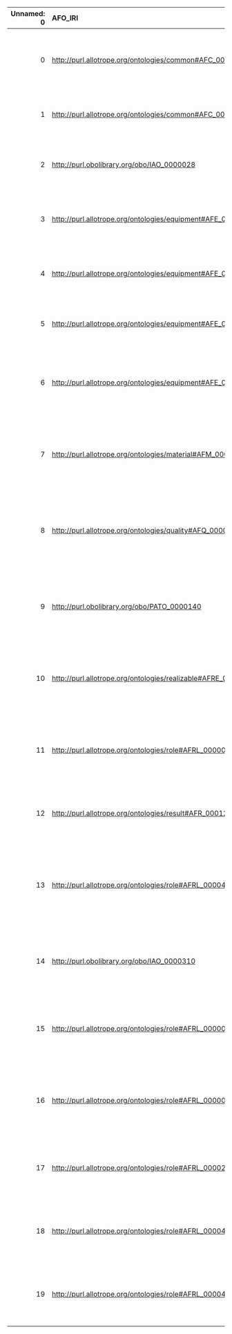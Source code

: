 |   Unnamed: 0 | AFO_IRI                                                      | AFO_DESC                                                                                                                   | OFM_IRI                                                  | OFM_DESC                  |
|-------------:|:-------------------------------------------------------------|:---------------------------------------------------------------------------------------------------------------------------|:---------------------------------------------------------|:--------------------------|
|            0 | http://purl.allotrope.org/ontologies/common#AFC_0000090      | {'label': 'condition', 'prefLabel': 'condition', 'altLabel': None, 'name': 'AFC_0000090'}                                  | http://www.ontologies.com/Ontology3197.owl#Condition     | {'name': 'condition'}     |
|            1 | http://purl.allotrope.org/ontologies/common#AFC_0000167      | {'label': 'item', 'prefLabel': 'item', 'altLabel': 'element', 'name': 'AFC_0000167'}                                       | http://www.ontologies.com/Ontology3197.owl#Element       | {'name': 'element'}       |
|            2 | http://purl.obolibrary.org/obo/IAO_0000028                   | {'label': 'symbol', 'prefLabel': 'symbol', 'altLabel': None, 'name': 'IAO_0000028'}                                        | http://www.ontologies.com/Ontology3197.owl#Symbol        | {'name': 'symbol'}        |
|            3 | http://purl.allotrope.org/ontologies/equipment#AFE_0000153   | {'label': 'reactor', 'prefLabel': 'reactor', 'altLabel': None, 'name': 'AFE_0000153'}                                      | http://www.ontologies.com/Ontology3197.owl#Reactor       | {'name': 'reactor'}       |
|            4 | http://purl.allotrope.org/ontologies/equipment#AFE_0002184   | {'label': 'sensor', 'prefLabel': 'sensor', 'altLabel': None, 'name': 'AFE_0002184'}                                        | http://www.ontologies.com/Ontology3197.owl#Sensor        | {'name': 'sensor'}        |
|            5 | http://purl.allotrope.org/ontologies/equipment#AFE_0000499   | {'label': 'pump', 'prefLabel': 'pump', 'altLabel': None, 'name': 'AFE_0000499'}                                            | http://www.ontologies.com/Ontology3197.owl#Pump          | {'name': 'pump'}          |
|            6 | http://purl.allotrope.org/ontologies/equipment#AFE_0002148   | {'label': 'controller', 'prefLabel': 'controller', 'altLabel': 'regulator', 'name': 'AFE_0002148'}                         | http://www.ontologies.com/Ontology3197.owl#Controller    | {'name': 'controller'}    |
|            7 | http://purl.allotrope.org/ontologies/material#AFM_0001061    | {'label': 'portion of element', 'prefLabel': 'portion of element', 'altLabel': 'element', 'name': 'AFM_0001061'}           | http://www.ontologies.com/Ontology3197.owl#Element       | {'name': 'element'}       |
|            8 | http://purl.allotrope.org/ontologies/quality#AFQ_0000036     | {'label': 'system configuration', 'prefLabel': 'system configuration', 'altLabel': 'configuration', 'name': 'AFQ_0000036'} | http://www.ontologies.com/Ontology3197.owl#Configuration | {'name': 'configuration'} |
|            9 | http://purl.obolibrary.org/obo/PATO_0000140                  | {'label': 'position (quality)', 'prefLabel': 'position (quality)', 'altLabel': 'position', 'name': 'PATO_0000140'}         | http://www.ontologies.com/Ontology3197.owl#Position      | {'name': 'position'}      |
|           10 | http://purl.allotrope.org/ontologies/realizable#AFRE_0000004 | {'label': 'configuration', 'prefLabel': 'configuration', 'altLabel': 'constitution', 'name': 'AFRE_0000004'}               | http://www.ontologies.com/Ontology3197.owl#Configuration | {'name': 'configuration'} |
|           11 | http://purl.allotrope.org/ontologies/role#AFRL_0000019       | {'label': 'parameter role', 'prefLabel': 'parameter role', 'altLabel': 'parameter', 'name': 'AFRL_0000019'}                | http://www.ontologies.com/Ontology3197.owl#Parameter     | {'name': 'parameter'}     |
|           12 | http://purl.allotrope.org/ontologies/result#AFR_0001216      | {'label': 'position', 'prefLabel': 'position', 'altLabel': None, 'name': 'AFR_0001216'}                                    | http://www.ontologies.com/Ontology3197.owl#Position      | {'name': 'position'}      |
|           13 | http://purl.allotrope.org/ontologies/role#AFRL_0000478       | {'label': 'parameter (math)', 'prefLabel': 'parameter (math)', 'altLabel': 'parameter', 'name': 'AFRL_0000478'}            | http://www.ontologies.com/Ontology3197.owl#Parameter     | {'name': 'parameter'}     |
|           14 | http://purl.obolibrary.org/obo/IAO_0000310                   | {'label': 'document', 'prefLabel': 'document', 'altLabel': None, 'name': 'IAO_0000310'}                                    | http://www.ontologies.com/Ontology3197.owl#Document      | {'name': 'document'}      |
|           15 | http://purl.allotrope.org/ontologies/role#AFRL_0000005       | {'label': 'controller role', 'prefLabel': 'controller role', 'altLabel': 'controller', 'name': 'AFRL_0000005'}             | http://www.ontologies.com/Ontology3197.owl#Controller    | {'name': 'controller'}    |
|           16 | http://purl.allotrope.org/ontologies/role#AFRL_0000096       | {'label': 'component role', 'prefLabel': 'component role', 'altLabel': 'component', 'name': 'AFRL_0000096'}                | http://www.ontologies.com/Ontology3197.owl#Component     | {'name': 'component'}     |
|           17 | http://purl.allotrope.org/ontologies/role#AFRL_0000287       | {'label': 'operator role', 'prefLabel': 'operator role', 'altLabel': 'operator', 'name': 'AFRL_0000287'}                   | http://www.ontologies.com/Ontology3197.owl#Operator      | {'name': 'operator'}      |
|           18 | http://purl.allotrope.org/ontologies/role#AFRL_0000443       | {'label': 'product (math)', 'prefLabel': 'product (math)', 'altLabel': 'product', 'name': 'AFRL_0000443'}                  | http://www.ontologies.com/Ontology3197.owl#Product       | {'name': 'product'}       |
|           19 | http://purl.allotrope.org/ontologies/role#AFRL_0000496       | {'label': 'product ion role', 'prefLabel': 'product ion role', 'altLabel': 'product', 'name': 'AFRL_0000496'}              | http://www.ontologies.com/Ontology3197.owl#Product       | {'name': 'product'}       |